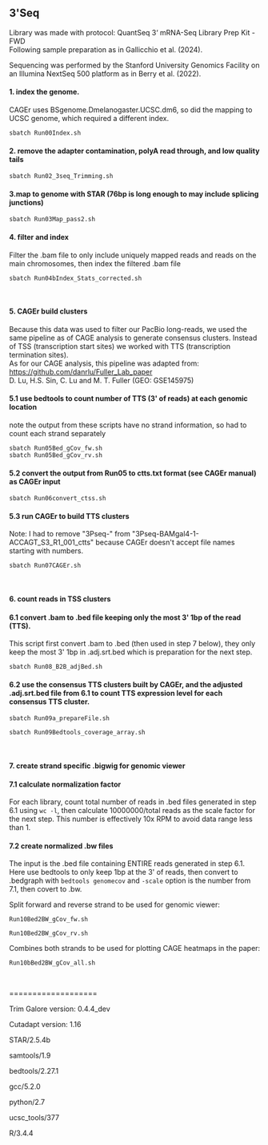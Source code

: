 ## 3'Seq

Library was made with protocol: QuantSeq 3‘ mRNA-Seq Library Prep Kit - FWD  
Following sample preparation as in Gallicchio et al. (2024).

Sequencing was performed by the Stanford University Genomics Facility on an Illumina NextSeq 500 platform as in Berry et al. (2022).



#### 1. index the genome.
CAGEr uses BSgenome.Dmelanogaster.UCSC.dm6, so did the mapping to UCSC genome, which required a different index.

`sbatch Run00Index.sh`

#### 2. remove the adapter contamination, polyA read through, and low quality tails
`sbatch Run02_3seq_Trimming.sh`

#### 3.map to genome with STAR (76bp is long enough to may include splicing junctions)
`sbatch Run03Map_pass2.sh`


#### 4. filter and index
Filter the .bam file to only include uniquely mapped reads and reads on the main chromosomes, then index the filtered .bam file

`sbatch Run04bIndex_Stats_corrected.sh`

<br>

#### 5. CAGEr build clusters

Because this data was used to filter our PacBio long-reads, we used the same pipeline as of CAGE analysis to generate consensus clusters.
Instead of TSS (transcription start sites) we worked with TTS (transcription termination sites).  
As for our CAGE analysis, this pipeline was adapted from: https://github.com/danrlu/Fuller_Lab_paper  
D. Lu, H.S. Sin, C. Lu and M. T. Fuller (GEO: GSE145975)



#### 5.1 use bedtools to count number of TTS (3' of reads) at each genomic location
note the output from these scripts have no strand information, so had to count each strand separately
```{bash}
sbatch Run05Bed_gCov_fw.sh
sbatch Run05Bed_gCov_rv.sh
```

#### 5.2 convert the output from Run05 to ctts.txt format (see CAGEr manual) as CAGEr input
`sbatch Run06convert_ctss.sh`

#### 5.3 run CAGEr to build TTS clusters

Note: I had to remove "3Pseq-" from "3Pseq-BAMgal4-1-ACCAGT_S3_R1_001_ctts" because CAGEr doesn't accept file names starting with numbers.

`sbatch Run07CAGEr.sh`


<br>

#### 6. count reads in TSS clusters
#### 6.1 convert .bam to .bed file keeping only the most 3' 1bp of the read (TTS).
This script first convert .bam to .bed (then used in step 7 below), they only keep the most 3' 1bp in .adj.srt.bed which is preparation for the next step.

`sbatch Run08_B2B_adjBed.sh`

#### 6.2 use the consensus TTS clusters built by CAGEr, and the adjusted .adj.srt.bed file from 6.1 to count TTS expression level for each consensus TTS cluster.
`sbatch Run09a_prepareFile.sh`

`sbatch Run09Bedtools_coverage_array.sh`

<br>

#### 7. create strand specific .bigwig for genomic viewer
#### 7.1 calculate normalization factor
For each library, count total number of reads in .bed files generated in step 6.1 using `wc -l`, then calculate 10000000/total reads as the scale factor for the next step. This number is effectively 10x RPM to avoid data range less than 1.

#### 7.2 create normalized .bw files
The input is the .bed file containing ENTIRE reads generated in step 6.1. Here use bedtools to only keep 1bp at the 3' of reads, then convert to .bedgraph with `bedtools genomecov` and `-scale` option is the number from 7.1, then covert to .bw.

Split forward and reverse strand to be used for genomic viewer:

`Run10Bed2BW_gCov_fw.sh`

`Run10Bed2BW_gCov_rv.sh`

Combines both strands to be used for plotting CAGE heatmaps in the paper:

`Run10bBed2BW_gCov_all.sh`

<br>

===================

Trim Galore version: 0.4.4_dev

Cutadapt version: 1.16

STAR/2.5.4b

samtools/1.9

bedtools/2.27.1

gcc/5.2.0

python/2.7

ucsc_tools/377

R/3.4.4
